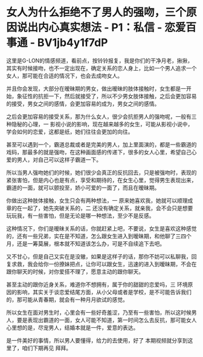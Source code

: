 # 女人为什么拒绝不了男人的强吻，三个原因说出内心真实想法 - P1：私信 - 恋爱百事通 - BV1jb4y1f7dP

这里是G-LON的情感频道，看前点，按铃铃报复，我是你们的干净月老，揪揪，其实有时候接吻，也不一定出现在，确定关系的恋人身上，比如一个男人追求一个女人，那可能在合适的情况下，也会去成吻女人。

并且你会发现，大部分在暧昧期的男女，做出暧昧的肢体接触时，女生都是一开始，象征性的抗拒一下，然后就接受了，所以不少男女肢体接触，之后会更加容易的接受，男女之间的感情，会更加容易的成为，男女之间的感情。

之后会更加容易的接受关系，那为什么女人，很少会抗拒男人的强吻呢，一般有三种隐秘的心理，一 影视小说的影响，现在越来越多的女生，可能从影视小说中，学会如何的恋爱，这都是纸，她们往往会更加的向往。

甚至可以遇到一个，霸道总裁或者是完美的男人，加上里面演的，都是一些霸道的戏码，那最多的就是强吻，在这种画面感的传递下，很多的女人心里，希望自己心爱的男人，对自己可以这样子霸道一下。

所以当男人强吻她们的时候，她们很少会真正的反抗回去，只是被强吻时，表现的紧张害怕，但是内心也是有点，享受和期待的，在女生心里，觉得男生表现出来，霸道的一面，就可以颤投至，娇小可爱的一面了，而且在暧昧期。

你做出这种肢体接触，女生只会有两种想法，一 原来她喜欢我，她就可以顺理成章的在一起了，她先突破关系的，二 还没有确定关系，就亲我，会不会只是想要玩玩我，有一些害怕，但是无论是哪一种想法，至少不是反感。

这种情况下，你们是暧昧关系的话，你就赶紧上吧，不要说，女生是喜欢这种感觉的，还有一些兄弟，实在是不知道，怎么跟女生进入到暧昧期，和他聊了三四个月，还是一筹莫展，根本就不知道该怎么办，可是不自续追下去吧。

又不甘心，但是自己又实在是没辙，如果是这样子的话，那你不妨可以私聊我，回复求救，我会给你一份撩妹把点，让你可以跟女生，迅速的进入到暧昧期，不会在跟你聊天的时候，对你爱搭不理了，愿意主动的跟你聊天。

甚至主动的跟你近身关系，难道你不想拥有，属于你的甜甜的恋爱吗，三 环境原因的影响，其实关于谈恋爱结尾方面，从小父母或者是学校，是不可能告诉我们的，那可能从青春期，就会有一种月月欲试的感觉。

所以女生在面对男生时，心里会有一些好奇羞涩，乃至有一些害怕，所以这时候男人，要是表现出霸道的一面，女人可能不知道，第一时间怎么去反抗，那可能女人心里想的是，尽宠男人，结婚本就是一件，爱意的表达。

是一件美好的事情，所以男人要懂得，给力的去使用，好了 本期视频就分享到这里了，咱们下期再见 拜拜。
